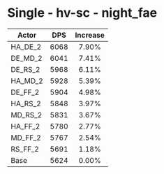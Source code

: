 # Single - hv-sc - night_fae
| Actor | DPS | Increase |
|---|:---:|:---:|
|HA_DE_2|6068|7.90%|
|DE_MD_2|6041|7.41%|
|DE_RS_2|5968|6.11%|
|HA_MD_2|5928|5.39%|
|DE_FF_2|5904|4.98%|
|HA_RS_2|5848|3.97%|
|MD_RS_2|5831|3.67%|
|HA_FF_2|5780|2.77%|
|MD_FF_2|5767|2.54%|
|RS_FF_2|5691|1.18%|
|Base|5624|0.00%|
